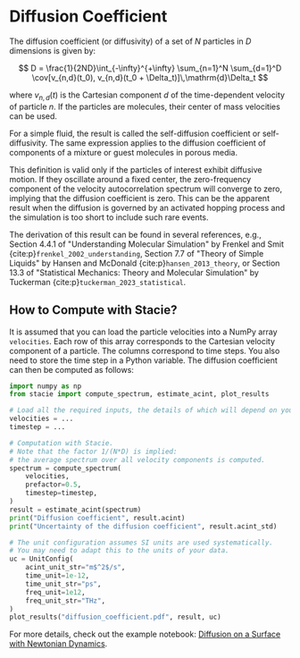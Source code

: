 # Diffusion Coefficient

The diffusion coefficient (or diffusivity) of a set of $N$ particles in $D$ dimensions is given by:

$$
    D = \frac{1}{2ND}\int_{-\infty}^{+\infty}
        \sum_{n=1}^N \sum_{d=1}^D
        \cov[v_{n,d}(t_0), v_{n,d}(t_0 + \Delta_t)]\,\mathrm{d}\Delta_t
$$

where $v_{n,d}(t)$ is the Cartesian component $d$ of the time-dependent velocity of particle $n$.
If the particles are molecules, their center of mass velocities can be used.

For a simple fluid, the result is called the self-diffusion coefficient or self-diffusivity.
The same expression applies to the diffusion coefficient of components of a mixture
or guest molecules in porous media.

This definition is valid only if the particles of interest exhibit diffusive motion.
If they oscillate around a fixed center,
the zero-frequency component of the velocity autocorrelation spectrum will converge to zero,
implying that the diffusion coefficient is zero.
This can be the apparent result when the diffusion is governed by an activated hopping process
and the simulation is too short to include such rare events.

The derivation of this result can be found in several references, e.g.,
Section 4.4.1 of "Understanding Molecular Simulation"
by Frenkel and Smit {cite:p}`frenkel_2002_understanding`,
Section 7.7 of "Theory of Simple Liquids"
by Hansen and McDonald {cite:p}`hansen_2013_theory`,
or Section 13.3 of "Statistical Mechanics: Theory and Molecular Simulation"
by Tuckerman {cite:p}`tuckerman_2023_statistical`.


## How to Compute with Stacie?

It is assumed that you can load the particle velocities into a NumPy array `velocities`.
Each row of this array corresponds to the Cartesian velocity component of a particle.
The columns correspond to time steps.
You also need to store the time step in a Python variable.
The diffusion coefficient can then be computed as follows:

```python
import numpy as np
from stacie import compute_spectrum, estimate_acint, plot_results

# Load all the required inputs, the details of which will depend on your use case.
velocities = ...
timestep = ...

# Computation with Stacie.
# Note that the factor 1/(N*D) is implied:
# the average spectrum over all velocity components is computed.
spectrum = compute_spectrum(
    velocities,
    prefactor=0.5,
    timestep=timestep,
)
result = estimate_acint(spectrum)
print("Diffusion coefficient", result.acint)
print("Uncertainty of the diffusion coefficient", result.acint_std)

# The unit configuration assumes SI units are used systematically.
# You may need to adapt this to the units of your data.
uc = UnitConfig(
    acint_unit_str="m$^2$/s",
    time_unit=1e-12,
    time_unit_str="ps",
    freq_unit=1e12,
    freq_unit_str="THz",
)
plot_results("diffusion_coefficient.pdf", result, uc)
```

For more details, check out the example notebook:
[Diffusion on a Surface with Newtonian Dynamics](../../examples/surface_diffusion.py).
